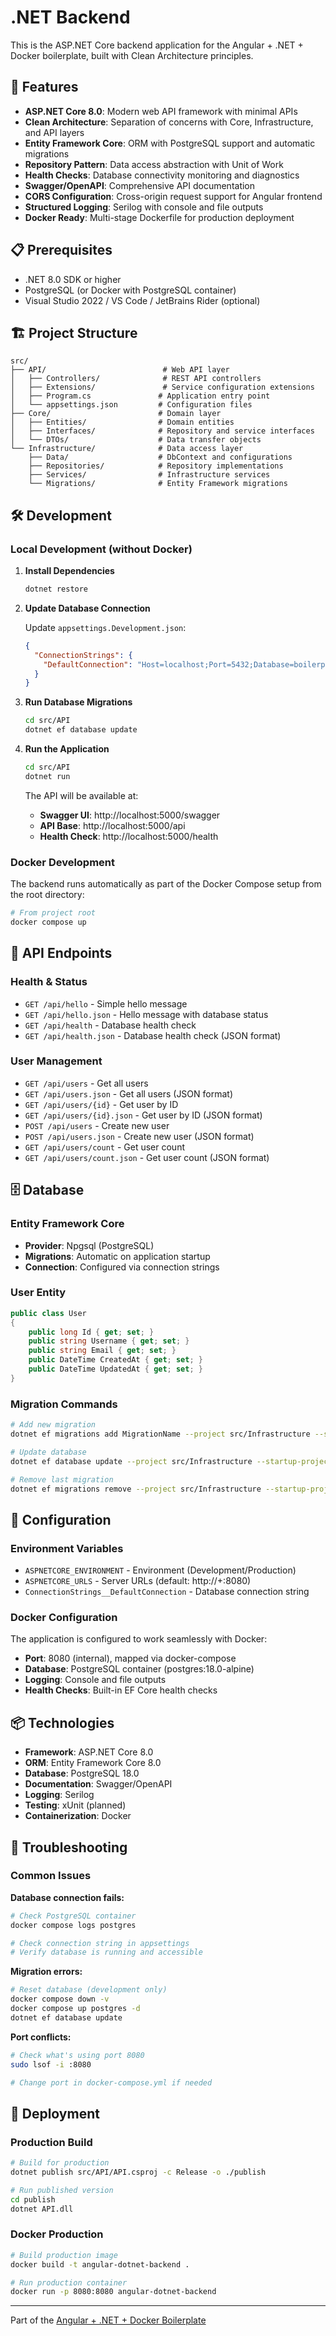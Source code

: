 # .NET Backend

This is the ASP.NET Core backend application for the Angular + .NET + Docker boilerplate, built with Clean Architecture principles.

## 🚀 Features

- **ASP.NET Core 8.0**: Modern web API framework with minimal APIs
- **Clean Architecture**: Separation of concerns with Core, Infrastructure, and API layers
- **Entity Framework Core**: ORM with PostgreSQL support and automatic migrations
- **Repository Pattern**: Data access abstraction with Unit of Work
- **Health Checks**: Database connectivity monitoring and diagnostics
- **Swagger/OpenAPI**: Comprehensive API documentation
- **CORS Configuration**: Cross-origin request support for Angular frontend
- **Structured Logging**: Serilog with console and file outputs
- **Docker Ready**: Multi-stage Dockerfile for production deployment

## 📋 Prerequisites

- .NET 8.0 SDK or higher
- PostgreSQL (or Docker with PostgreSQL container)
- Visual Studio 2022 / VS Code / JetBrains Rider (optional)

## 🏗 Project Structure

```
src/
├── API/                          # Web API layer
│   ├── Controllers/              # REST API controllers
│   ├── Extensions/               # Service configuration extensions
│   ├── Program.cs               # Application entry point
│   └── appsettings.json         # Configuration files
├── Core/                        # Domain layer
│   ├── Entities/                # Domain entities
│   ├── Interfaces/              # Repository and service interfaces
│   └── DTOs/                    # Data transfer objects
└── Infrastructure/              # Data access layer
    ├── Data/                    # DbContext and configurations
    ├── Repositories/            # Repository implementations
    ├── Services/                # Infrastructure services
    └── Migrations/              # Entity Framework migrations
```

## 🛠 Development

### Local Development (without Docker)

1. **Install Dependencies**
   ```bash
   dotnet restore
   ```

2. **Update Database Connection**
   
   Update `appsettings.Development.json`:
   ```json
   {
     "ConnectionStrings": {
       "DefaultConnection": "Host=localhost;Port=5432;Database=boilerplate_db;Username=your_user;Password=your_password"
     }
   }
   ```

3. **Run Database Migrations**
   ```bash
   cd src/API
   dotnet ef database update
   ```

4. **Run the Application**
   ```bash
   cd src/API
   dotnet run
   ```

   The API will be available at:
   - **Swagger UI**: http://localhost:5000/swagger
   - **API Base**: http://localhost:5000/api
   - **Health Check**: http://localhost:5000/health

### Docker Development

The backend runs automatically as part of the Docker Compose setup from the root directory:

```bash
# From project root
docker compose up
```

## 🔌 API Endpoints

### Health & Status
- `GET /api/hello` - Simple hello message
- `GET /api/hello.json` - Hello message with database status
- `GET /api/health` - Database health check
- `GET /api/health.json` - Database health check (JSON format)

### User Management
- `GET /api/users` - Get all users
- `GET /api/users.json` - Get all users (JSON format)
- `GET /api/users/{id}` - Get user by ID
- `GET /api/users/{id}.json` - Get user by ID (JSON format)
- `POST /api/users` - Create new user
- `POST /api/users.json` - Create new user (JSON format)
- `GET /api/users/count` - Get user count
- `GET /api/users/count.json` - Get user count (JSON format)

## 🗄️ Database

### Entity Framework Core
- **Provider**: Npgsql (PostgreSQL)
- **Migrations**: Automatic on application startup
- **Connection**: Configured via connection strings

### User Entity
```csharp
public class User
{
    public long Id { get; set; }
    public string Username { get; set; }
    public string Email { get; set; }
    public DateTime CreatedAt { get; set; }
    public DateTime UpdatedAt { get; set; }
}
```

### Migration Commands
```bash
# Add new migration
dotnet ef migrations add MigrationName --project src/Infrastructure --startup-project src/API

# Update database
dotnet ef database update --project src/Infrastructure --startup-project src/API

# Remove last migration
dotnet ef migrations remove --project src/Infrastructure --startup-project src/API
```

## 🔧 Configuration

### Environment Variables
- `ASPNETCORE_ENVIRONMENT` - Environment (Development/Production)
- `ASPNETCORE_URLS` - Server URLs (default: http://+:8080)
- `ConnectionStrings__DefaultConnection` - Database connection string

### Docker Configuration
The application is configured to work seamlessly with Docker:
- **Port**: 8080 (internal), mapped via docker-compose
- **Database**: PostgreSQL container (postgres:18.0-alpine)
- **Logging**: Console and file outputs
- **Health Checks**: Built-in EF Core health checks

## 📦 Technologies

- **Framework**: ASP.NET Core 8.0
- **ORM**: Entity Framework Core 8.0
- **Database**: PostgreSQL 18.0
- **Documentation**: Swagger/OpenAPI
- **Logging**: Serilog
- **Testing**: xUnit (planned)
- **Containerization**: Docker

## 🐛 Troubleshooting

### Common Issues

**Database connection fails:**
```bash
# Check PostgreSQL container
docker compose logs postgres

# Check connection string in appsettings
# Verify database is running and accessible
```

**Migration errors:**
```bash
# Reset database (development only)
docker compose down -v
docker compose up postgres -d
dotnet ef database update
```

**Port conflicts:**
```bash
# Check what's using port 8080
sudo lsof -i :8080

# Change port in docker-compose.yml if needed
```

## 🚀 Deployment

### Production Build
```bash
# Build for production
dotnet publish src/API/API.csproj -c Release -o ./publish

# Run published version
cd publish
dotnet API.dll
```

### Docker Production
```bash
# Build production image
docker build -t angular-dotnet-backend .

# Run production container
docker run -p 8080:8080 angular-dotnet-backend
```

---

Part of the [Angular + .NET + Docker Boilerplate](https://github.com/iairu/angular-dotnet-docker-boilerplate)